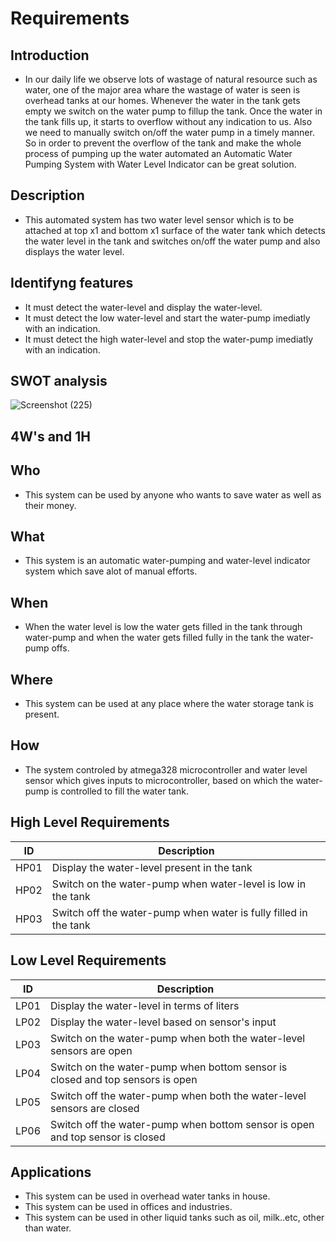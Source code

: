 # Requirements
## Introduction

* In our daily life we observe lots of wastage of natural resource such as water, one of the major area whare the wastage of water is seen is overhead tanks at our homes.
  Whenever the water in the tank gets empty we switch on the water pump to fillup the tank. Once the water in the tank fills up, it starts to overflow without any indication to
  us. Also we need to manually switch on/off the water pump in a timely manner. So in order to prevent the overflow of the tank and make the whole process of pumping up the water
  automated an Automatic Water Pumping System with Water Level Indicator can be great solution.
  
## Description

* This automated system has two water level sensor which is to be attached at top x1 and bottom x1 surface of the water tank which detects the water level in the tank and switches
  on/off the water pump and also displays the water level.

## Identifyng features

* It must detect the water-level and display the water-level.
* It must detect the low water-level and start the water-pump imediatly with an indication.
* It must detect the high water-level and stop the water-pump imediatly with an indication.

## SWOT analysis
![Screenshot (225)](https://user-images.githubusercontent.com/42509490/155770217-7c11c6d5-c1c7-49fe-ad25-791606eb5779.png)

## 4W's and 1H

## Who
* This system can be used by anyone who wants to save water as well as their money.

## What
* This system is an automatic water-pumping and water-level indicator system which save alot of manual efforts.

## When
* When the water level is low the water gets filled in the tank through water-pump and when the water gets filled fully in the tank the water-pump offs.

## Where
* This system can be used at any place where the water storage tank is present.

## How
* The system controled by atmega328 microcontroller and water level sensor which gives inputs to microcontroller, based on which the water-pump is controlled to fill the water
  tank.

## High Level Requirements

| ID | Description  |
|----|-----------------------------------------------------------------|
|HP01| Display the water-level present in the tank |
|HP02| Switch on the water-pump when water-level is low in the tank |
|HP03| Switch off the water-pump when water is fully filled in the tank |

## Low Level Requirements

| ID | Description  |
|----|-----------------------------------------------------------------|
|LP01| Display the water-level in terms of liters |
|LP02| Display the water-level based on sensor's input |
|LP03| Switch on the water-pump when both the water-level sensors are open |
|LP04| Switch on the water-pump when bottom sensor is closed and top sensors is open |
|LP05| Switch off the water-pump when both the water-level sensors are closed |
|LP06| Switch off the water-pump when bottom sensor is open and top sensor is closed |

## Applications

* This system can be used in overhead water tanks in house.
* This system can be used in offices and industries.
* This system can be used in other liquid tanks such as oil, milk..etc, other than water. 
